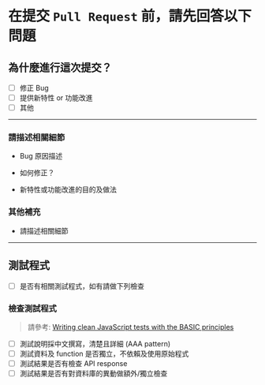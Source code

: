 # 在提交 `Pull Request` 前，請先回答以下問題

## 為什麼進行這次提交？

- [ ] 修正 Bug
- [ ] 提供新特性 or 功能改進
- [ ] 其他

---

### 請描述相關細節

- Bug 原因描述

- 如何修正？

- 新特性或功能改進的目的及做法

### 其他補充

- 請描述相關細節

___
## 測試程式
- [ ] 是否有相關測試程式，如有請做下列檢查

### 檢查測試程式 
> 請參考: [Writing clean JavaScript tests with the BASIC principles](https://yonigoldberg.medium.com/fighting-javascript-tests-complexity-with-the-basic-principles-87b7622eac9a)
- [ ] 測試說明採中文撰寫，清楚且詳細 (AAA pattern)
- [ ] 測試資料及 function 是否獨立，不依賴及使用原始程式
- [ ] 測試結果是否有檢查 API response
- [ ] 測試結果是否有對資料庫的異動做額外/獨立檢查
